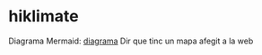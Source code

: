 # hiklimate







Diagrama Mermaid:
[diagrama](Images/diagrama/mermaid_alex.png)
Dir que tinc un mapa afegit a la web
